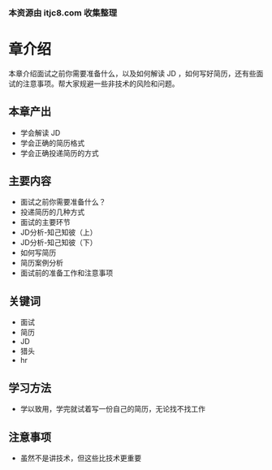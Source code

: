 ### 本资源由 itjc8.com 收集整理
# 章介绍

本章介绍面试之前你需要准备什么，以及如何解读 JD ，如何写好简历，还有些面试的注意事项。帮大家规避一些非技术的风险和问题。

## 本章产出

- 学会解读 JD
- 学会正确的简历格式
- 学会正确投递简历的方式

## 主要内容

- 面试之前你需要准备什么？
- 投递简历的几种方式
- 面试的主要环节
- JD分析-知己知彼（上）
- JD分析-知己知彼（下）
- 如何写简历
- 简历案例分析
- 面试前的准备工作和注意事项

## 关键词

- 面试
- 简历
- JD
- 猎头
- hr

## 学习方法

- 学以致用，学完就试着写一份自己的简历，无论找不找工作

## 注意事项

- 虽然不是讲技术，但这些比技术更重要

